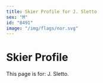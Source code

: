 ```yaml
---
title: Skier Profile for J. Sletto
sex: "M"
id: "8491"
image: "/img/flags/nor.svg" 
---
```


# Skier Profile

This page is for: J. Sletto.
    